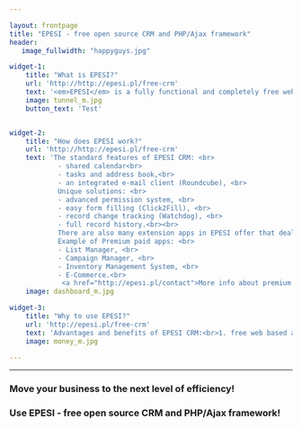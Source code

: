 ```yaml
---

layout: frontpage
title: "EPESI - free open source CRM and PHP/Ajax framework"
header:
   image_fullwidth: "happyguys.jpg"

widget-1:
    title: "What is EPESI?"
    url: 'http://http://epesi.pl/free-crm'
    text: '<em>EPESI</em> is a fully functional and completely free web-based application dedicated for any company. It is a very useful tool with multiple features that allows you to organize, process and store information in your business in a way that allows easy sharing, access and control records between people within your organization. It allows you to manage your data precisely, flexibly and easily, simplifying internal communication and making workflow more efficient.'
    image: tunnel_m.jpg
    button_text: 'Test'


widget-2:
    title: "How does EPESI work?"
    url: 'http://http://epesi.pl/free-crm'
    text: 'The standard features of EPESI CRM: <br>
			- shared calendar<br> 
			- tasks and address book,<br> 
			- an integrated e-mail client (Roundcube), <br>
			Unique solutions: <br>
			- advanced permission system, <br>
			- easy form filling (Click2Fill), <br>
			- record change tracking (Watchdog), <br>
			- full record history.<br><br>
			There are also many extension apps in EPESI offer that deal with more specific needs of different types of business activities. Thanks to modular design the functionalities of the basic CRM applications can be easily modified and extended. Both free and paid apps can be obtained through EPESI Store.<br><br>
			Example of Premium paid apps: <br>
			- List Manager, <br>
			- Campaign Manager, <br>
			- Inventory Management System, <br>
			- E-Commerce.<br>
			 <a href="http://epesi.pl/contact">More info about premium apps</a>.'
    image: dashboard_m.jpg

widget-3:
    title: "Why to use EPESI?"
    url: 'http://epesi.pl/free-crm'
    text: 'Advantages and benefits of EPESI CRM:<br>1. free web based application – no installation and no fee required;<br>2. ready to use after simple setup;<br>3. easy customization and easy to use (user-friendly);<br>4. all data stored at one place – no need to use emails nor search for files in cabinets;<br>5. secure, organized and prioritized internal communication;<br>6. shortly speaking: saves your time and money.'
    image: money_m.jpg

---
```


----------


### Move your business to the next level of efficiency!

### Use EPESI - free open source CRM and PHP/Ajax framework!
